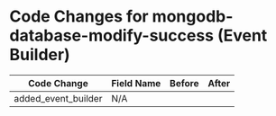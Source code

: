 # Code Changes for mongodb-database-modify-success (Event Builder)

| Code Change | Field Name | Before | After |
|-------------|------------|--------|-------|
| added_event_builder | N/A |  |  |